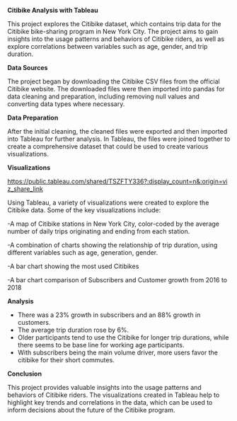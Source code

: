 **Citibike Analysis with Tableau**

This project explores the Citibike dataset, which contains trip data for the Citibike bike-sharing program in New York City. The project aims to gain insights into the usage patterns and behaviors of Citibike riders, as well as explore correlations between variables such as age, gender, and trip duration.

**Data Sources**

The project began by downloading the Citibike CSV files from the official Citibike website. The downloaded files were then imported into pandas for data cleaning and preparation, including removing null values and converting data types where necessary.

**Data Preparation**

After the initial cleaning, the cleaned files were exported and then imported into Tableau for further analysis. In Tableau, the files were joined together to create a comprehensive dataset that could be used to create various visualizations.

**Visualizations**

https://public.tableau.com/shared/TSZFTY336?:display_count=n&:origin=viz_share_link

Using Tableau, a variety of visualizations were created to explore the Citibike data. Some of the key visualizations include:

  -A map of Citibike stations in New York City, color-coded by the average number of daily trips originating and ending from each station.

  -A combination of charts showing the relationship of trip duration, using different variables such as age, generation, gender.

  -A bar chart showing the most used Citibikes

  -A bar chart comparison of Subscribers and Customer growth from 2016 to 2018

**Analysis**

 - There was a 23% growth in subscribers and an 88% growth in customers.
 - The average trip duration rose by 6%.
 - Older participants tend to use the Citibike for longer trip durations, while there seems to be base line for working age participants.
 - With subscribers being the main volume driver, more users favor the citibike for their short commutes. 

**Conclusion**

This project provides valuable insights into the usage patterns and behaviors of Citibike riders. The visualizations created in Tableau help to highlight key trends and correlations in the data, which can be used to inform decisions about the future of the Citibike program.





